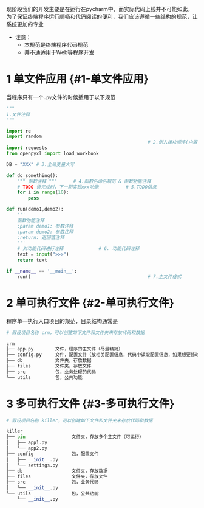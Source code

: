 现阶段我们的开发主要是在运行在pycharm中，而实际代码上线并不可能如此，为了保证终端程序运行顺畅和代码阅读的便利，我们应该遵循一些结构的规范，让系统更加的专业

-   注意：
    -   本规范是终端程序代码规范
    -   并不通适用于Web等程序开发

# 1 单文件应用 {#1-单文件应用}

当程序只有一个`.py`文件的时候适用于以下规范

``` python
"""
1.文件注释
"""

import re
import random
													# 2.倒入模块顺序(内置、第三方、自定义模块)
import requests
from openpyxl import load_workbook

DB = "XXX" # 3.全局变量大写

def do_something():
    """ 函数注释 """      # 4.函数名命名规范 & 函数功能注释
    # TODO 待完成时，下一期实现xxx功能			# 5.TODO信息
    for i in range(10):
        pass

def run(demo1,demo2):
    '''
    函数功能注释
    :param demo1: 参数注释
    :param demo2: 参数注释
    :return: 返回值注释
    '''
    # 对功能代码进行注释				# 6. 功能代码注释
    text = input(">>>")
    return text

if __name__ == '__main__':
    run()											# 7.主文件格式
```

# 2 单可执行文件 {#2-单可执行文件}

程序单一执行入口项目的规范，目录结构通常是

``` python
# 假设项目名称 crm，可以创建如下文件和文件夹来存放代码和数据

crm
├── app.py        文件，程序的主文件（尽量精简）
├── config.py     文件，配置文件（放相关配置信息，代码中读取配置信息，如果想要修改配置，即可以在此修改，不用再去代码中逐一修改了）
├── db            文件夹，存放数据
├── files         文件夹，存放文件
├── src           包，业务处理的代码
└── utils         包，公共功能
```

# 3 多可执行文件 {#3-多可执行文件}

``` python
# 假设项目名称 killer，可以创建如下文件和文件夹来存放代码和数据

killer
├── bin					文件夹，存放多个主文件（可运行）
│   ├── app1.py
│   └── app2.py
├── config              包，配置文件
│   ├── __init__.py
│   └── settings.py
├── db                  文件夹，存放数据
├── files               文件夹，存放文件
├── src                 包，业务代码
│   └── __init__.py
└── utils               包，公共功能
    └── __init__.py
```